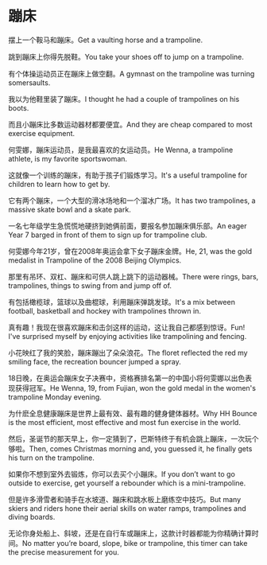 # 蹦床

<p><span class="chinese">摆上一个鞍马和蹦床。</span><span class="english">Get a vaulting horse and a trampoline.</span></p>

<p><span class="chinese">跳到蹦床上你得先脱鞋。</span><span class="english">You take your shoes off to jump on a trampoline.</span></p>

<p><span class="chinese">有个体操运动员正在蹦床上做空翻。</span><span class="english">A gymnast on the trampoline was turning somersaults.</span></p>

<p><span class="chinese">我以为他鞋里装了蹦床。</span><span class="english">I thought he had a couple of trampolines on his boots.</span></p>

<p><span class="chinese">而且小蹦床比多数运动器材都要便宜。</span><span class="english">And they are cheap compared to most exercise equipment.</span></p>

<p><span class="chinese">何雯娜，蹦床运动员，是我最喜欢的女运动员。</span><span class="english">He Wenna, a trampoline athlete, is my favorite sportswoman.</span></p>

<p><span class="chinese">这就像一个训练的蹦床，有助于孩子们锻炼学习。</span><span class="english">It's a useful trampoline for children to learn how to get by.</span></p>

<p><span class="chinese">它有两个蹦床，一个大型的滑冰场地和一个溜冰广场。</span><span class="english">It has two trampolines, a massive skate bowl and a skate park.</span></p>

<p><span class="chinese">一名七年级学生急慌慌地硬挤到她俩前面，要报名参加蹦床俱乐部。</span><span class="english">An eager Year 7 barged in front of them to sign up for trampoline club.</span></p>

<p><span class="chinese">何雯娜今年21岁，曾在2008年奥运会拿下女子蹦床金牌。</span><span class="english">He, 21, was the gold medalist in Trampoline of the 2008 Beijing Olympics.</span></p>

<p><span class="chinese">那里有吊环、双杠、蹦床和可供人跳上跳下的运动器械。</span><span class="english">There were rings, bars, trampolines, things to swing from and jump off of.</span></p>

<p><span class="chinese">有包括橄榄球，篮球以及曲棍球，利用蹦床弹跳发球。</span><span class="english">It's a mix between football, basketball and hockey with trampolines thrown in.</span></p>

<p><span class="chinese">真有趣！我现在很喜欢蹦床和击剑这样的运动，这让我自己都感到惊讶。</span><span class="english">Fun! I've surprised myself by enjoying activities like trampolining and fencing.</span></p>

<p><span class="chinese">小花映红了我的笑脸，蹦床蹦出了朵朵浪花。</span><span class="english">The floret reflected the red my smiling face, the recreation bouncer jumped a spray.</span></p>

<p><span class="chinese">18日晚，在奥运会蹦床女子决赛中，资格赛排名第一的中国小将何雯娜以出色表现获得冠军。</span><span class="english">He Wenna, 19, from Fujian, won the gold medal in the women's trampoline Monday evening.</span></p>

<p><span class="chinese">为什麽全息健康蹦床是世界上最有效、最有趣的健身健体器材。</span><span class="english">Why HH Bounce is the most efficient, most effective and most fun exercise in the world.</span></p>

<p><span class="chinese">然后，圣诞节的那天早上，你一定猜到了，巴斯特终于有机会跳上蹦床，一次玩个够啦。</span><span class="english">Then, comes Christmas morning and, you guessed it, he finally gets his turn on the trampoline.</span></p>

<p><span class="chinese">如果你不想到室外去锻炼，你可以去买个小蹦床。</span><span class="english">If you don’t want to go outside to exercise, get yourself a rebounder which is a mini-trampoline.</span></p>

<p><span class="chinese">但是许多滑雪者和骑手在水坡道、蹦床和跳水板上磨练空中技巧。</span><span class="english">But many skiers and riders hone their aerial skills on water ramps, trampolines and diving boards.</span></p>

<p><span class="chinese">无论你身处船上、斜坡，还是在自行车或蹦床上，这款计时器都能为你精确计算时间。</span><span class="english">No matter you’re board, slope, bike or trampoline, this timer can take the precise measurement for you.</span></p>

